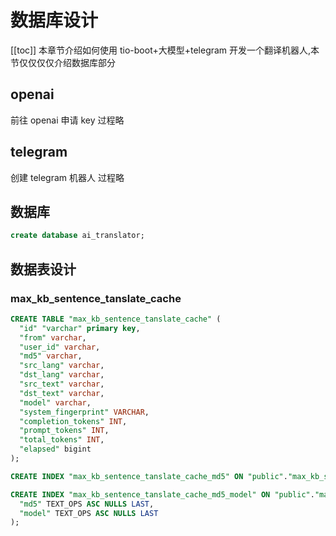 # 数据库设计

[[toc]]
本章节介绍如何使用 tio-boot+大模型+telegram 开发一个翻译机器人,本节仅仅仅仅介绍数据库部分

## openai

前往 openai 申请 key 过程略

## telegram

创建 telegram 机器人
过程略

## 数据库

```sql
create database ai_translator;
```

## 数据表设计

### max_kb_sentence_tanslate_cache

```sql
CREATE TABLE "max_kb_sentence_tanslate_cache" (
  "id" "varchar" primary key,
  "from" varchar,
  "user_id" varchar,
  "md5" varchar,
  "src_lang" varchar,
  "dst_lang" varchar,
  "src_text" varchar,
  "dst_text" varchar,
  "model" varchar,
  "system_fingerprint" VARCHAR,
  "completion_tokens" INT,
  "prompt_tokens" INT,
  "total_tokens" INT,
  "elapsed" bigint
);

CREATE INDEX "max_kb_sentence_tanslate_cache_md5" ON "public"."max_kb_sentence_tanslate_cache" ("md5");

CREATE INDEX "max_kb_sentence_tanslate_cache_md5_model" ON "public"."max_kb_sentence_tanslate_cache" USING btree (
  "md5" TEXT_OPS ASC NULLS LAST,
  "model" TEXT_OPS ASC NULLS LAST
);
```
